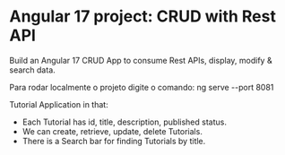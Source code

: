# Angular 17  project: CRUD with Rest API

Build an Angular 17 CRUD App to consume Rest APIs, display, modify & search data.

Para rodar localmente o projeto digite o comando:
ng serve --port 8081

Tutorial Application in that:
- Each Tutorial has id, title, description, published status.
- We can create, retrieve, update, delete Tutorials.
- There is a Search bar for finding Tutorials by title.

